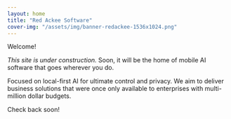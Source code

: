 ```yaml
---
layout: home
title: "Red Ackee Software"
cover-img: "/assets/img/banner-redackee-1536x1024.png"
---
```


<!-- <h1 class="page-title site-title" style="margin-top:0;">
  <span class="red-word">Red</span>
  <span class="ackee-word">Ackee</span>
  <span class="software-word">Software</span>
</h1> -->

Welcome!

_This site is under construction._ Soon, it will be the home of mobile AI software that goes wherever you do.

Focused on local-first AI for ultimate control and privacy. We aim to deliver business solutions that were once only available to enterprises with multi-million dollar budgets.

Check back soon!
